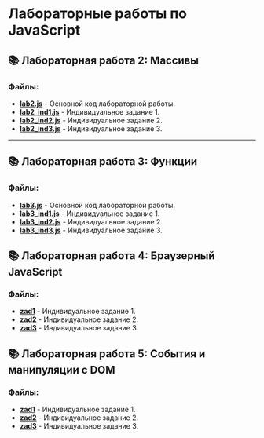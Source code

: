 # Лабораторные работы по JavaScript

## 📚 Лабораторная работа 2: Массивы
### Файлы:

- **[lab2.js](lab2/lab2.js)** - Основной код лабораторной работы.
- **[lab2_ind1.js](lab2/lab2_ind1.js)** - Индивидуальное задание 1.
- **[lab2_ind2.js](lab2/lab2_ind2.js)** - Индивидуальное задание 2.
- **[lab2_ind3.js](lab2/lab2_ind3.js)** - Индивидуальное задание 3.

---

## 📚 Лабораторная работа 3: Функции
### Файлы:

- **[lab3.js](lab3/lab3.js)** - Основной код лабораторной работы.
- **[lab3_ind1.js](lab3/lab3_ind1.js)** - Индивидуальное задание 1.
- **[lab3_ind2.js](lab3/lab3_ind2.js)** - Индивидуальное задание 2.
- **[lab3_ind3.js](lab3/lab3_ind3.js)** - Индивидуальное задание 3.

## 📚 Лабораторная работа 4: Браузерный JavaScript 
### Файлы:

- **[zad1](/lab4/zad1)** - Индивидуальное задание 1.
- **[zad2](/lab4/zad2)** - Индивидуальное задание 2.
- **[zad3](/lab4/zad3)** - Индивидуальное задание 3.

## 📚 Лабораторная работа 5: События и манипуляции с DOM 
### Файлы:

- **[zad1](/lab5/zad1)** - Индивидуальное задание 1.
- **[zad2](/lab5/zad2)** - Индивидуальное задание 2.
- **[zad3](/lab5/zad3)** - Индивидуальное задание 3.
